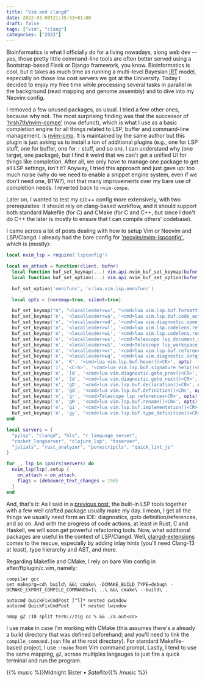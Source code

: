 ```yaml
---
title: "Vim and clangd"
date: 2022-03-08T21:35:53+01:00
draft: false
tags: ["vim", "clang"]
categories: ["2022"]
---
```


Bioinformatics is what I officially do for a living nowadays, along web dev -- yes, those pretty little command-line tools are often better served using a Bootstrap-based Flask or Django framework, you know. Bioinformatics is cool, but it takes as much time as running a multi-level Bayesian <abbr title="Item Response Theory">IRT</abbr> model, especially on those low cost servers we got at the University. Today I decided to enjoy my free time while processing several tasks in parallel in the background (read mapping and genome assembly) and to dive into my Neovim config.

I removed a few unused packages, as usual. I tried a few other ones, because why not. The most surprising finding was that the successor of ['hrsh7th/nvim-compe'] (now defunct), which is what I use as a basic completion engine for all things related to LSP, buffer and command-line management, is [nvim-cmp]. It is maintained by the same author but this plugin is just asking us to install a ton of additional plugins (e.g., one for LSP stuff, one for buffer, one for `:` stuff, and so on). I can understand why (one target, one package), but I find it weird that we can't get a unified UI for things like completion. After all, we only have to manage one package to get all LSP settings, isn't it? Anyway, I tried this approach and just gave up: too much noise (why do we need to enable a snippet engine system, even if we don't need one, BTW?), not that many improvements over my bare use of completion needs. I reverted back to `nvim-compe`.

Later on, I wanted to test my c/c++ config more extensively, with two prerequisites: It should rely on clang-based workflow, and it should support both standard Makefile (for C) and CMake (for C and C++, but since I don't do C++ the later is mostly to ensure that I can compile others' codebase).

I came across a lot of posts dealing with how to setup Vim or Neovim and LSP/Clangd. I already had the bare config for ['neovim/nvim-lspconfig'], which is (mostly):

```lua
local nvim_lsp = require('lspconfig')

local on_attach = function(client, bufnr)
  local function buf_set_keymap(...) vim.api.nvim_buf_set_keymap(bufnr, ...) end
  local function buf_set_option(...) vim.api.nvim_buf_set_option(bufnr, ...) end

  buf_set_option('omnifunc', 'v:lua.vim.lsp.omnifunc')

  local opts = {noremap=true, silent=true}

  buf_set_keymap("n", "<localleader>w=", "<cmd>lua vim.lsp.buf.formatting_sync(nil, 100)<CR>", opts)
  buf_set_keymap('n', '<localleader>wa', '<cmd>lua vim.lsp.buf.code_action()<CR>', opts)
  buf_set_keymap('n', '<localleader>wd', '<cmd>lua vim.diagnostic.open_float(buffer, {scope="line"})<CR>', opts)
  buf_set_keymap('n', '<localleader>wl', '<cmd>lua vim.lsp.codelens.refresh()<CR>', opts)
  buf_set_keymap('n', '<localleader>wL', '<cmd>lua vim.lsp.codelens.run()<CR>', opts)
  buf_set_keymap('n', '<localleader>ws', '<cmd>Telescope lsp_document_symbols<CR>', opts)
  buf_set_keymap('n', '<localleader>wS', '<cmd>Telescope lsp_workspace_symbols<CR>', opts)
  buf_set_keymap('n', '<localleader>wr', '<cmd>lua vim.lsp.buf.references()<CR>', opts)
  buf_set_keymap('n', '<localleader>wq', '<cmd>lua vim.diagnostic.setqflist()<CR>', opts)
  buf_set_keymap('n', 'K', '<cmd>lua vim.lsp.buf.hover()<CR>', opts)
  buf_set_keymap('i', '<C-h>', '<cmd>lua vim.lsp.buf.signature_help()<CR>', opts)
  buf_set_keymap('n', '[d', '<cmd>lua vim.diagnostic.goto_prev()<CR>', opts)
  buf_set_keymap('n', ']d', '<cmd>lua vim.diagnostic.goto_next()<CR>', opts)
  buf_set_keymap('n', 'gD', '<cmd>lua vim.lsp.buf.declaration()<CR>', opts)
  buf_set_keymap('n', 'gd', '<cmd>lua vim.lsp.buf.definition()<CR>', opts)
  buf_set_keymap('n', 'gr', '<cmd>Telescope lsp_references<CR>', opts)
  buf_set_keymap('n', 'gR', '<cmd>lua vim.lsp.buf.rename()<CR>', opts)
  buf_set_keymap('n', 'gi', '<cmd>lua vim.lsp.buf.implementation()<CR>', opts)
  buf_set_keymap('n', 'gy', '<cmd>lua vim.lsp.buf.type_definition()<CR>', opts)
end

local servers = {
  "pylsp", "clangd", "hls", "r_language_server",
  "racket_langserver", "clojure_lsp", "tsserver",
  "julials", "rust_analyzer", "purescriptls", "quick_lint_js"
}

for _, lsp in ipairs(servers) do
  nvim_lsp[lsp].setup {
    on_attach = on_attach,
    flags = {debounce_text_changes = 150}
  }
end
```

And, that's it: As I said in a [previous post], the built-in LSP tools together with a few well crafted package usually make my day. I mean, I get all the things we usually need form an IDE: diagnostics, goto definition/references, and so on. And with the progress of code actions, at least in Rust, C and Haskell, we will soon get powerful refactoring tools. Now, what additional packages are useful in the context of LSP/Clangd. Well, [clangd-extensions] comes to the rescue, especially by adding inlay hints (you'll need Clang-13 at least), type hierarchy and AST, and more.

Regarding Makefile and CMake, I rely on bare Vim config in after/ftplugin/c.vim, namely:

```
compiler gcc
set makeprg=cd\ build\ &&\ cmake\ -DCMAKE_BUILD_TYPE=debug\ -DCMAKE_EXPORT_COMPILE_COMMANDS=1\ ..\ &&\ cmake\ --build\ .

autocmd QuickFixCmdPost [^l]* nested cwindow
autocmd QuickFixCmdPost    l* nested lwindow

nmap gZ :10 split term://zig cc % && ./a.out<cr>
```

I use make in case I'm working with CMake (this assumes there's a already a build directory that was defined beforehand; and you'll need to link the `compile_command.json` file at the root directory). For standard Makefile-based project, I use `:!make` from Vim command prompt. Lastly, I tend to use the same mapping, `gZ`, across multiples langauges to just fire a quick terminal and run the program.

{{% music %}}Midnight Sister • _Satellite_{{% /music %}}

['hrsh7th/nvim-compe']: https://github.com/hrsh7th/nvim-compe
[nvim-cmp]: https://github.com/hrsh7th/nvim-cmp
['neovim/nvim-lspconfig']: https://github.com/neovim/nvim-lspconfig
[previous post]: /post/vscode-no-more/
[clangd-extensions]: https://github.com/p00f/clangd_extensions.nvim
